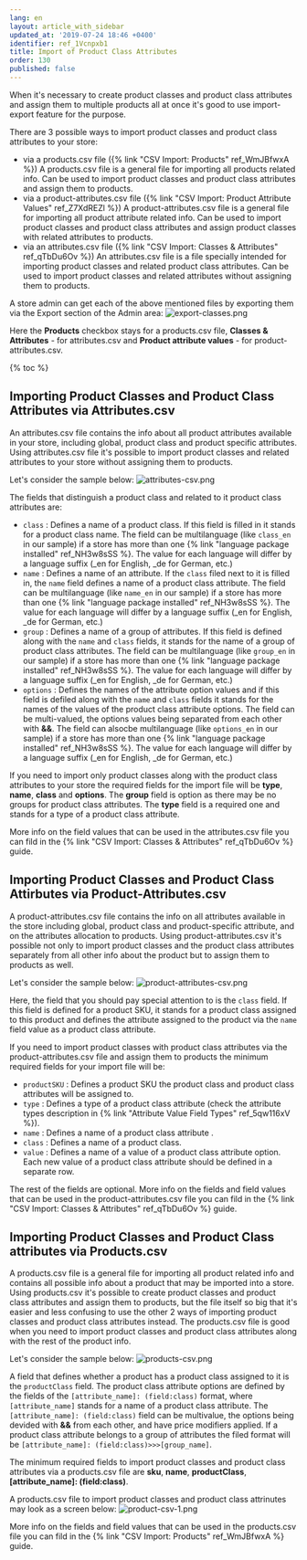 ```yaml
---
lang: en
layout: article_with_sidebar
updated_at: '2019-07-24 18:46 +0400'
identifier: ref_1Vcnpxb1
title: Import of Product Class Attributes
order: 130
published: false
---
```

When it's necessary to create product classes and product class attributes and assign them to multiple products all at once it's good to use import-export feature for the purpose.

There are 3 possible ways to import product classes and product class attributes to your store:
- via a products.csv file ({% link "CSV Import: Products" ref_WmJBfwxA %})
  A products.csv file is a general file for importing all products related info. Can be used to import product classes and product class attributes and assign them to products.
- via a product-attributes.csv file ({% link "CSV Import: Product Attribute Values" ref_Z7XdREZl %})
  A product-attributes.csv file is a general file for importing all product attribute related info. Can be used to import product classes and product class attributes and assign product classes with related attributes to products. 
- via an attributes.csv file ({% link "CSV Import: Classes & Attributes" ref_qTbDu6Ov %})
  An attributes.csv file is a file specially intended for importing product classes and related product class attributes. Can be used to import product classes and related attributes without assigning them to products.
  
A store admin can get each of the above mentioned files by exporting them via the Export section of the Admin area:
![export-classes.png]({{site.baseurl}}/attachments/ref_1Vcnpxb1/export-classes.png)

Here the **Products** checkbox stays for  a products.csv file, **Classes & Attributes** - for attributes.csv and **Product attribute values** - for product-attributes.csv. 

{% toc %}

## Importing Product Classes and Product Class Attributes via Attributes.csv

An attributes.csv file contains the info about all product attributes available in your store, including global, product class and product specific attributes. Using attributes.csv file it's possible to import product classes and related attributes to your store without assigning them to products.

Let's consider the sample below:
![attributes-csv.png]({{site.baseurl}}/attachments/ref_1Vcnpxb1/attributes-csv.png)

The fields that distinguish a product class and related to it product class attributes are:

* `class` : Defines a name of a product class. If this field is filled in it stands for a product class name. The field can be multilanguage (like `class_en` in our sample) if a store has more than one {% link "language package installed" ref_NH3w8sSS %}. The value for each language will differ by a language suffix (\_en for English, \_de for German, etc.)
* `name` : Defines a name of an attribute. If the `class` filed next to it is filled in, the `name` field defines a name of a product class attribute. The field can be multilanguage (like `name_en` in our sample) if a store has more than one {% link "language package installed" ref_NH3w8sSS %}. The value for each language will differ by a language suffix (\_en for English, \_de for German, etc.)
* `group` : Defines a name of a group of attributes. If this field is defined along with the `name` and `class` fields, it stands for the name of a group of product class attributes. The field can be multilanguage (like `group_en` in our sample) if a store has more than one {% link "language package installed" ref_NH3w8sSS %}. The value for each language will differ by a language suffix (\_en for English, \_de for German, etc.)
* `options` : Defines the names of the attribute option values and if this field is defiled along with the `name` and `class` fields it stands for the names of the values of the product class attribute options. The field can be multi-valued, the options values being separated from each other with **&&**. The field can alsocbe multilanguage (like `options_en` in our sample) if a store has more than one {% link "language package installed" ref_NH3w8sSS %}. The value for each language will differ by a language suffix (\_en for English, \_de for German, etc.)

If you need to import only product classes along with the product class attributes to your store the required fields for the import file will be **type**, **name**, **class** and **options**. The **group** field is option as there may be no groups for product class attributes. The **type** field is a required one and stands for a type of a product class attribute. 

More info on the field values that can be used in the attributes.csv file you can fild in the {% link "CSV Import: Classes & Attributes" ref_qTbDu6Ov %} guide.

## Importing Product Classes and Product Class Attirbutes via Product-Attributes.csv

A product-attributes.csv file contains the info on all attributes available in the store including global, product class and product-specific attribute, and on the attributes allocation to products. Using product-attributes.csv it's possible not only to import product classes and the product class attributes separately from all other info about the product but to assign them to products as well.

Let's consider the sample below:
![product-attributes-csv.png]({{site.baseurl}}/attachments/ref_1Vcnpxb1/product-attributes-csv.png)

Here, the field that you should pay special attention to is the `class` field. If this field is defined for a product SKU, it stands for a product class assigned to this product and defines the attribute assigned to the product via the `name` field value as a product class attribute.

If you need to import product classes with product class attributes via the product-attributes.csv file and assign them to products the minimum required fields for your import file will be:

* `productSKU` : Defines a product SKU the product class and product class attributes will be assigned to.
* `type` : Defines a type of a product class attribute (check the attribute types description in {% link "Attribute Value Field Types" ref_5qw116xV %}).
* `name` : Defines a name of a product class attribute .
* `class` : Defines a name of a product class.
* `value` : Defines a name of a value of a product class attribute option. Each new value of a product class attribute should be defined in a separate row.

The rest of the fields are optional. More info on the fields and field values that can be used in the product-attributes.csv file you can fild in the {% link "CSV Import: Classes & Attributes" ref_qTbDu6Ov %} guide.

## Importing Product Classes and Product Class attributes via Products.csv

A products.csv file is a general file for importing all product related info and contains all possible info about a product that may be imported into a store. Using products.csv it's possible to create product classes and product class attributes and assign them to products, but the file itself so big that it's easier and less confusing to use the other 2 ways of importing product classes and product class attributes instead. The products.csv file is good when you need to import product classes and product class attributes along with the rest of the product info.

Let's consider the sample below:
![products-csv.png]({{site.baseurl}}/attachments/ref_1Vcnpxb1/products-csv.png)

A field that defines whether a product has a product class assigned to it is the `productClass` field. The product class attribute options are defined by the fields of the `[attribute_name]: (field:class)` format, where `[attribute_name]` stands for a name of a product class attribute. The `[attribute_name]: (field:class)` field can be multivalue, the options being devided with **&&** from each other, and have price modifiers applied. If a product class attribute belongs to a group of attributes the filed format will be `[attribute_name]: (field:class)>>>[group_name]`.

The minimum required fields to import product classes and product class attributes via a products.csv file are **sku**, **name**, **productClass**, **[attribute_name]: (field:class)**. 

A products.csv file to import product classes and product class attrinutes may look as a screen below:
![product-csv-1.png]({{site.baseurl}}/attachments/ref_1Vcnpxb1/product-csv-1.png)

More info on the fields and field values that can be used in the products.csv file you can fild in the {% link "CSV Import: Products" ref_WmJBfwxA %} guide.
